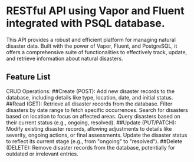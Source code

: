 # RESTful API using Vapor and Fluent integrated with PSQL database.
This API provides a robust and efficient platform for managing natural disaster data. Built with the power of Vapor, Fluent, and PostgreSQL, it offers a comprehensive suite of functionalities to effectively track, update, and retrieve information about natural disasters.
## Feature List
CRUD Operations:
##Create (POST): 
Add new disaster records to the database, including details like type, location, date, and initial status.
##Read (GET):
Retrieve all disaster records from the database.
Filter disasters by date range to fetch specific occurrences.
Search for disasters based on location to focus on affected areas.
Query disasters based on their current status (e.g., ongoing, resolved).
##Update (PUT/PATCH):
Modify existing disaster records, allowing adjustments to details like severity, ongoing actions, or final assessments.
Update the disaster status to reflect its current stage (e.g., from "ongoing" to "resolved").
##Delete (DELETE): Remove disaster records from the database, potentially for outdated or irrelevant entries.
